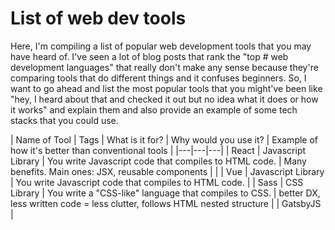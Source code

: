 # List of web dev tools

Here, I'm compiling a list of popular web development tools that you may have heard of. I've seen a lot of blog posts that rank the "top # web development languages" that really don't make any sense because they're comparing tools that do different things and it confuses beginners. So, I want to go ahead and list the most popular tools that you might've been like "hey, I heard about that and checked it out but no idea what it does or how it works" and explain them and also provide an example of some tech stacks that you could use.


| Name of Tool | Tags | What is it for? | Why would you use it? | Example of how it's better than conventional tools |
|---|---|---|
| React | Javascript Library | You write Javascript code that compiles to HTML code. | Many benefits. Main ones: JSX, reusable components |  |
| Vue | Javascript Library | You write Javascript code that compiles to HTML code. |
| Sass | CSS Library | You write a "CSS-like" language that compiles to CSS. | better DX, less written code = less clutter, follows HTML nested structure |
| GatsbyJS | 